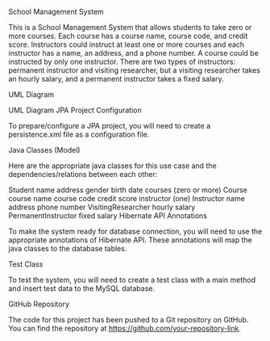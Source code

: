 School Management System

This is a School Management System that allows students to take zero or more courses. Each course has a course name, course code, and credit score. Instructors could instruct at least one or more courses and each instructor has a name, an address, and a phone number. A course could be instructed by only one instructor. There are two types of instructors: permanent instructor and visiting researcher, but a visiting researcher takes an hourly salary, and a permanent instructor takes a fixed salary.

UML Diagram

UML Diagram
JPA Project Configuration

To prepare/configure a JPA project, you will need to create a persistence.xml file as a configuration file.

Java Classes (Model)

Here are the appropriate java classes for this use case and the dependencies/relations between each other:

Student
name
address
gender
birth date
courses (zero or more)
Course
course name
course code
credit score
instructor (one)
Instructor
name
address
phone number
VisitingResearcher
hourly salary
PermanentInstructor
fixed salary
Hibernate API Annotations

To make the system ready for database connection, you will need to use the appropriate annotations of Hibernate API. These annotations will map the java classes to the database tables.

Test Class

To test the system, you will need to create a test class with a main method and insert test data to the MySQL database.

GitHub Repository

The code for this project has been pushed to a Git repository on GitHub. You can find the repository at https://github.com/your-repository-link.
